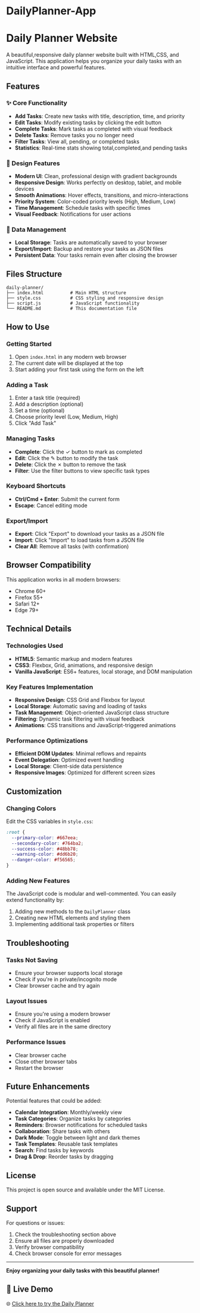  # DailyPlanner-App


# Daily Planner Website

A beautiful,responsive daily planner website built with HTML,CSS, and JavaScript. This application helps you organize your daily tasks with an intuitive interface and powerful features.

## Features

### ✨ Core Functionality
- **Add Tasks**: Create new tasks with title, description, time, and priority
- **Edit Tasks**: Modify existing tasks by clicking the edit button
- **Complete Tasks**: Mark tasks as completed with visual feedback
- **Delete Tasks**: Remove tasks you no longer need
- **Filter Tasks**: View all, pending, or completed tasks
- **Statistics**: Real-time stats showing total,completed,and pending tasks

### 🎨 Design Features
- **Modern UI**: Clean, professional design with gradient backgrounds
- **Responsive Design**: Works perfectly on desktop, tablet, and mobile devices
- **Smooth Animations**: Hover effects, transitions, and micro-interactions
- **Priority System**: Color-coded priority levels (High, Medium, Low)
- **Time Management**: Schedule tasks with specific times
- **Visual Feedback**: Notifications for user actions

### 💾 Data Management
- **Local Storage**: Tasks are automatically saved to your browser
- **Export/Import**: Backup and restore your tasks as JSON files
- **Persistent Data**: Your tasks remain even after closing the browser

## Files Structure

```
daily-planner/
├── index.html          # Main HTML structure
├── style.css           # CSS styling and responsive design
├── script.js           # JavaScript functionality
└── README.md           # This documentation file
```

## How to Use

### Getting Started
1. Open `index.html` in any modern web browser
2. The current date will be displayed at the top
3. Start adding your first task using the form on the left

### Adding a Task
1. Enter a task title (required)
2. Add a description (optional)
3. Set a time (optional)
4. Choose priority level (Low, Medium, High)
5. Click "Add Task"

### Managing Tasks
- **Complete**: Click the ✓ button to mark as completed
- **Edit**: Click the ✎ button to modify the task
- **Delete**: Click the ✗ button to remove the task
- **Filter**: Use the filter buttons to view specific task types

### Keyboard Shortcuts
- **Ctrl/Cmd + Enter**: Submit the current form
- **Escape**: Cancel editing mode

### Export/Import
- **Export**: Click "Export" to download your tasks as a JSON file
- **Import**: Click "Import" to load tasks from a JSON file
- **Clear All**: Remove all tasks (with confirmation)

## Browser Compatibility

This application works in all modern browsers:
- Chrome 60+
- Firefox 55+
- Safari 12+
- Edge 79+

## Technical Details

### Technologies Used
- **HTML5**: Semantic markup and modern features
- **CSS3**: Flexbox, Grid, animations, and responsive design
- **Vanilla JavaScript**: ES6+ features, local storage, and DOM manipulation

### Key Features Implementation
- **Responsive Design**: CSS Grid and Flexbox for layout
- **Local Storage**: Automatic saving and loading of tasks
- **Task Management**: Object-oriented JavaScript class structure
- **Filtering**: Dynamic task filtering with visual feedback
- **Animations**: CSS transitions and JavaScript-triggered animations

### Performance Optimizations
- **Efficient DOM Updates**: Minimal reflows and repaints
- **Event Delegation**: Optimized event handling
- **Local Storage**: Client-side data persistence
- **Responsive Images**: Optimized for different screen sizes

## Customization

### Changing Colors
Edit the CSS variables in `style.css`:
```css
:root {
  --primary-color: #667eea;
  --secondary-color: #764ba2;
  --success-color: #48bb78;
  --warning-color: #dd6b20;
  --danger-color: #f56565;
}
```

### Adding New Features
The JavaScript code is modular and well-commented. You can easily extend functionality by:
1. Adding new methods to the `DailyPlanner` class
2. Creating new HTML elements and styling them
3. Implementing additional task properties or filters

## Troubleshooting

### Tasks Not Saving
- Ensure your browser supports local storage
- Check if you're in private/incognito mode
- Clear browser cache and try again

### Layout Issues
- Ensure you're using a modern browser
- Check if JavaScript is enabled
- Verify all files are in the same directory

### Performance Issues
- Clear browser cache
- Close other browser tabs
- Restart the browser

## Future Enhancements

Potential features that could be added:
- **Calendar Integration**: Monthly/weekly view
- **Task Categories**: Organize tasks by categories
- **Reminders**: Browser notifications for scheduled tasks
- **Collaboration**: Share tasks with others
- **Dark Mode**: Toggle between light and dark themes
- **Task Templates**: Reusable task templates
- **Search**: Find tasks by keywords
- **Drag & Drop**: Reorder tasks by dragging

## License

This project is open source and available under the MIT License.

## Support

For questions or issues:
1. Check the troubleshooting section above
2. Ensure all files are properly downloaded
3. Verify browser compatibility
4. Check browser console for error messages

---

**Enjoy organizing your daily tasks with this beautiful planner!** 

## 🚀 Live Demo

🌐 [Click here to try the Daily Planner](https://idyllic-paprenjak-5c2fc4.netlify.app)


